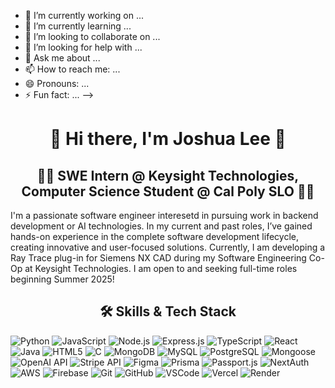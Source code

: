 

- 🔭 I’m currently working on ...
- 🌱 I’m currently learning ...
- 👯 I’m looking to collaborate on ...
- 🤔 I’m looking for help with ...
- 💬 Ask me about ...
- 📫 How to reach me: ...
- 😄 Pronouns: ...
- ⚡ Fun fact: ...
-->

<h1 align="center">🌟 Hi there, I'm Joshua Lee 🌟</h1>
<h2 align="center" >👩‍💻 SWE Intern @ Keysight Technologies, Computer Science Student @ Cal Poly SLO 👩‍💻</h2>

<!-- About Me Section -->   
<p>
  I'm a passionate software engineer interesetd in pursuing work in backend development or AI technologies. In my current and past roles, I’ve gained hands-on experience in the complete software development lifecycle, creating innovative and user-focused solutions. Currently, I am developing a Ray Trace plug-in for Siemens NX CAD during my Software Engineering Co-Op at Keysight Technologies. I am open to and seeking full-time roles beginning Summer 2025!
</p>

<h2 align="center">🛠 Skills & Tech Stack</h2>
<p >
  <!-- Icons for Programming Languages -->
  <img src="https://img.shields.io/badge/Python-3670A0?style=flat-square&logo=python&logoColor=ffdd54" alt="Python" />
  <img src="https://img.shields.io/badge/JavaScript-F7DF1E?style=flat-square&logo=javascript&logoColor=black" alt="JavaScript" />
  <img src="https://img.shields.io/badge/Node.js-339933?style=flat-square&logo=node.js&logoColor=white" alt="Node.js" />
  <img src="https://img.shields.io/badge/Express.js-000000?style=flat-square&logo=express&logoColor=white" alt="Express.js" />
  <img src="https://img.shields.io/badge/TypeScript-007ACC?style=flat-square&logo=typescript&logoColor=white" alt="TypeScript" />
  <img src="https://img.shields.io/badge/React-61DAFB?style=flat-square&logo=react&logoColor=black" alt="React" />

  <img src="https://img.shields.io/badge/Java-007396?style=flat-square&logo=java&logoColor=white" alt="Java" />
  <img src="https://img.shields.io/badge/HTML5-E34F26?style=flat-square&logo=html5&logoColor=white" alt="HTML5" />
  <img src="https://img.shields.io/badge/C-A8B9CC?style=flat-square&logo=c&logoColor=white" alt="C" />


  <!-- Icons for Databases -->
  <img src="https://img.shields.io/badge/MongoDB-47A248?style=flat-square&logo=mongodb&logoColor=white" alt="MongoDB" />
  <img src="https://img.shields.io/badge/MySQL-4479A1?style=flat-square&logo=mysql&logoColor=white" alt="MySQL" />
  <img src="https://img.shields.io/badge/PostgreSQL-336791?style=flat-square&logo=postgresql&logoColor=white" alt="PostgreSQL" />
  <img src="https://img.shields.io/badge/Mongoose-800000?style=flat-square&logo=mongoose&logoColor=white" alt="Mongoose" />

  <!-- Icons for AI/ML -->
  <img src="https://img.shields.io/badge/OpenAI_API-412991?style=flat-square&logo=openai&logoColor=white" alt="OpenAI API" />

  <!-- Icons for Frameworks & Libraries -->
  <img src="https://img.shields.io/badge/Stripe-008CDD?style=flat-square&logo=stripe&logoColor=white" alt="Stripe API" />
  <img src="https://img.shields.io/badge/Figma-F24E1E?style=flat-square&logo=figma&logoColor=white" alt="Figma" />
  <img src="https://img.shields.io/badge/Prisma-1B222D?style=flat-square&logo=prisma&logoColor=white" alt="Prisma" />
  <img src="https://img.shields.io/badge/Passport.js-34E27A?style=flat-square&logo=passport&logoColor=white" alt="Passport.js" />
  <img src="https://img.shields.io/badge/NextAuth.js-000000?style=flat-square&logo=next.js&logoColor=white" alt="NextAuth" />

  <!-- Icons for DevOps & Tools -->
  <img src="https://img.shields.io/badge/Amazon_AWS-FF9900?style=flat-square&logo=amazon-aws&logoColor=white" alt="AWS" />
  <img src="https://img.shields.io/badge/Firebase-FFCA28?style=flat-square&logo=firebase&logoColor=black" alt="Firebase" />
  <img src="https://img.shields.io/badge/Git-181717?style=flat-square&logo=git&logoColor=white" alt="Git" />
  <img src="https://img.shields.io/badge/GitHub-181717?style=flat-square&logo=github&logoColor=white" alt="GitHub" />
  <img src="https://img.shields.io/badge/VSCode-0078D4?style=flat-square&logo=visual-studio-code&logoColor=white" alt="VSCode" />
  <img src="https://img.shields.io/badge/Vercel-000000?style=flat-square&logo=vercel&logoColor=white" alt="Vercel" />
  <img src="https://img.shields.io/badge/Render-46E3B7?style=flat-square&logo=render&logoColor=white" alt="Render" />
</p>
